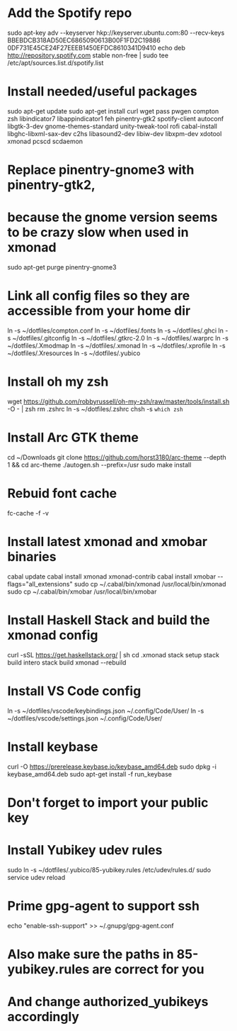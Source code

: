 # Add the Spotify repo
sudo apt-key adv --keyserver hkp://keyserver.ubuntu.com:80 --recv-keys BBEBDCB318AD50EC6865090613B00F1FD2C19886 0DF731E45CE24F27EEEB1450EFDC8610341D9410
echo deb http://repository.spotify.com stable non-free | sudo tee /etc/apt/sources.list.d/spotify.list

# Install needed/useful packages
sudo apt-get update
sudo apt-get install curl wget pass pwgen compton zsh libindicator7 libappindicator1 feh pinentry-gtk2 spotify-client autoconf libgtk-3-dev gnome-themes-standard unity-tweak-tool rofi cabal-install libghc-libxml-sax-dev c2hs libasound2-dev libiw-dev libxpm-dev xdotool xmonad pcscd scdaemon

# Replace pinentry-gnome3 with pinentry-gtk2,
# because the gnome version seems to be crazy slow when used in xmonad
sudo apt-get purge pinentry-gnome3

# Link all config files so they are accessible from your home dir
ln -s ~/dotfiles/compton.conf
ln -s ~/dotfiles/.fonts
ln -s ~/dotfiles/.ghci
ln -s ~/dotfiles/.gitconfig
ln -s ~/dotfiles/.gtkrc-2.0
ln -s ~/dotfiles/.warprc
ln -s ~/dotfiles/.Xmodmap
ln -s ~/dotfiles/.xmonad
ln -s ~/dotfiles/.xprofile
ln -s ~/dotfiles/.Xresources
ln -s ~/dotfiles/.yubico

# Install oh my zsh
wget https://github.com/robbyrussell/oh-my-zsh/raw/master/tools/install.sh -O - | zsh
rm .zshrc
ln -s ~/dotfiles/.zshrc
chsh -s `which zsh`

# Install Arc GTK theme
cd ~/Downloads
git clone https://github.com/horst3180/arc-theme --depth 1 && cd arc-theme
./autogen.sh --prefix=/usr
sudo make install

# Rebuid font cache
fc-cache -f -v

# Install latest xmonad and xmobar binaries
cabal update
cabal install xmonad xmonad-contrib
cabal install xmobar --flags="all_extensions"
sudo cp ~/.cabal/bin/xmonad /usr/local/bin/xmonad
sudo cp ~/.cabal/bin/xmobar /usr/local/bin/xmobar

# Install Haskell Stack and build the xmonad config
curl -sSL https://get.haskellstack.org/ | sh
cd .xmonad
stack setup
stack build intero
stack build
xmonad --rebuild

# Install VS Code config
ln -s ~/dotfiles/vscode/keybindings.json ~/.config/Code/User/
ln -s ~/dotfiles/vscode/settings.json ~/.config/Code/User/

# Install keybase 
curl -O https://prerelease.keybase.io/keybase_amd64.deb
sudo dpkg -i keybase_amd64.deb
sudo apt-get install -f
run_keybase 

# Don't forget to import your public key

# Install Yubikey udev rules
sudo ln -s ~/dotfiles/.yubico/85-yubikey.rules /etc/udev/rules.d/
sudo service udev reload

# Prime gpg-agent to support ssh
echo "enable-ssh-support" >> ~/.gnupg/gpg-agent.conf

# Also make sure the paths in 85-yubikey.rules are correct for you
# And change authorized_yubikeys accordingly

